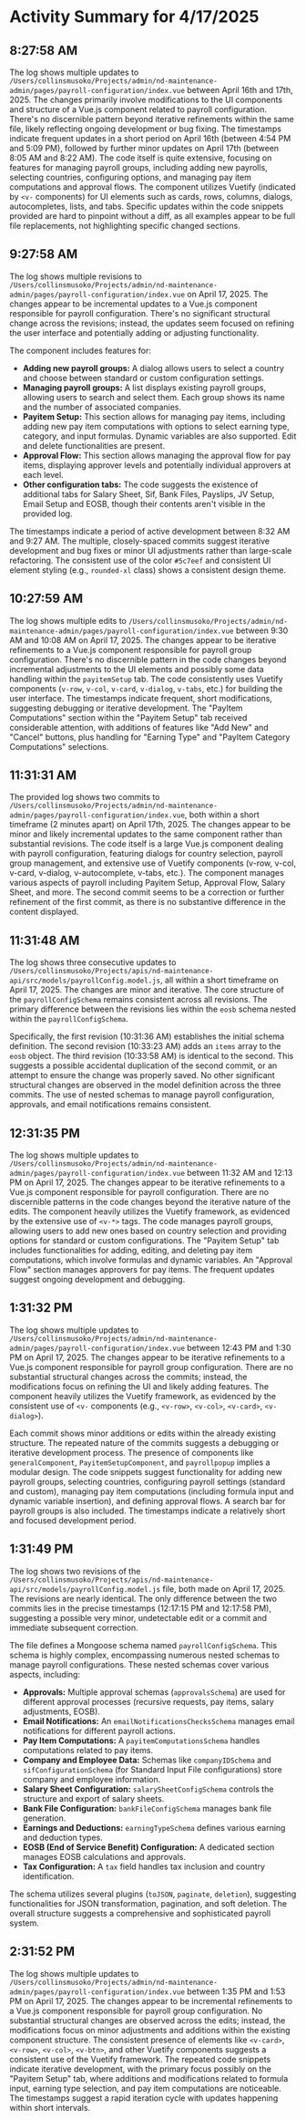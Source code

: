 # Activity Summary for 4/17/2025

## 8:27:58 AM
The log shows multiple updates to `/Users/collinsmusoko/Projects/admin/nd-maintenance-admin/pages/payroll-configuration/index.vue`  between April 16th and 17th, 2025.  The changes primarily involve modifications to the UI components and structure of a Vue.js component related to payroll configuration.  There's no discernible pattern beyond iterative refinements within the same file, likely reflecting ongoing development or bug fixing. The timestamps indicate frequent updates in a short period on April 16th (between 4:54 PM and 5:09 PM), followed by further minor updates on April 17th (between 8:05 AM and 8:22 AM).  The code itself is quite extensive, focusing on features for managing payroll groups, including adding new payrolls, selecting countries, configuring options, and managing pay item computations and approval flows.  The component utilizes Vuetify (indicated by `<v-` components) for UI elements such as cards, rows, columns, dialogs, autocompletes, lists, and tabs.  Specific updates within the code snippets provided are hard to pinpoint without a diff, as all examples appear to be full file replacements, not highlighting specific changed sections.


## 9:27:58 AM
The log shows multiple revisions to `/Users/collinsmusoko/Projects/admin/nd-maintenance-admin/pages/payroll-configuration/index.vue` on April 17, 2025.  The changes appear to be incremental updates to a Vue.js component responsible for payroll configuration.  There's no significant structural change across the revisions; instead, the updates seem focused on refining the user interface and potentially adding or adjusting functionality.

The component includes features for:

* **Adding new payroll groups:** A dialog allows users to select a country and choose between standard or custom configuration settings.
* **Managing payroll groups:**  A list displays existing payroll groups, allowing users to search and select them. Each group shows its name and the number of associated companies.
* **Payitem Setup:**  This section allows for managing pay items, including adding new pay item computations with options to select earning type, category, and input formulas. Dynamic variables are also supported.  Edit and delete functionalities are present.
* **Approval Flow:** This section allows managing the approval flow for pay items, displaying approver levels and potentially individual approvers at each level.
* **Other configuration tabs:** The code suggests the existence of additional tabs for Salary Sheet, Sif, Bank Files, Payslips, JV Setup, Email Setup and EOSB, though their contents aren't visible in the provided log.


The timestamps indicate a period of active development between 8:32 AM and 9:27 AM. The multiple, closely-spaced commits suggest iterative development and bug fixes or minor UI adjustments rather than large-scale refactoring.  The consistent use of the color `#5c7eef` and consistent UI element styling (e.g., `rounded-xl` class) shows a consistent design theme.


## 10:27:59 AM
The log shows multiple edits to `/Users/collinsmusoko/Projects/admin/nd-maintenance-admin/pages/payroll-configuration/index.vue` between 9:30 AM and 10:08 AM on April 17, 2025.  The changes appear to be iterative refinements to a Vue.js component responsible for payroll group configuration.  There's no discernible pattern in the code changes beyond incremental adjustments to the UI elements and possibly some data handling within the `payitemSetup` tab.  The code consistently uses Vuetify components (`v-row`, `v-col`, `v-card`, `v-dialog`, `v-tabs`, etc.)  for building the user interface.  The timestamps indicate frequent, short modifications, suggesting debugging or iterative development.  The "PayItem Computations" section within the "Payitem Setup" tab received considerable attention, with additions of features like "Add New" and "Cancel" buttons, plus handling for "Earning Type" and "PayItem Category Computations" selections.


## 11:31:31 AM
The provided log shows two commits to `/Users/collinsmusoko/Projects/admin/nd-maintenance-admin/pages/payroll-configuration/index.vue`, both within a short timeframe (2 minutes apart) on April 17th, 2025.  The changes appear to be minor and likely incremental updates to the same component rather than substantial revisions.  The code itself is a large Vue.js component dealing with payroll configuration, featuring dialogs for country selection,  payroll group management, and extensive use of Vuetify components (v-row, v-col, v-card, v-dialog, v-autocomplete, v-tabs, etc.).  The component manages various aspects of payroll including Payitem Setup, Approval Flow, Salary Sheet, and more.  The second commit seems to be a correction or further refinement of the first commit, as there is no substantive difference in the content displayed.


## 11:31:48 AM
The log shows three consecutive updates to `/Users/collinsmusoko/Projects/apis/nd-maintenance-api/src/models/payrollConfig.model.js`, all within a short timeframe on April 17, 2025.  The changes are minor and iterative.  The core structure of the `payrollConfigSchema` remains consistent across all revisions. The primary difference between the revisions lies within the `eosb` schema nested within the `payrollConfigSchema`.

Specifically, the first revision (10:31:36 AM) establishes the initial schema definition.  The second revision (10:33:23 AM) adds an `items` array to the `eosb` object. The third revision (10:33:58 AM) is identical to the second.  This suggests a possible accidental duplication of the second commit, or an attempt to ensure the change was properly saved.  No other significant structural changes are observed in the model definition across the three commits.  The use of nested schemas to manage payroll configuration,  approvals, and email notifications remains consistent.


## 12:31:35 PM
The log shows multiple updates to `/Users/collinsmusoko/Projects/admin/nd-maintenance-admin/pages/payroll-configuration/index.vue` between 11:32 AM and 12:13 PM on April 17, 2025.  The changes appear to be iterative refinements to a Vue.js component responsible for payroll configuration.  There are no discernible patterns in the code changes beyond the iterative nature of the edits.  The component heavily utilizes the Vuetify framework, as evidenced by the extensive use of `<v-*>` tags. The code manages payroll groups, allowing users to add new ones based on country selection and providing options for standard or custom configurations.  The "Payitem Setup" tab includes functionalities for adding, editing, and deleting pay item computations, which involve formulas and dynamic variables.  An "Approval Flow" section manages approvers for pay items.  The frequent updates suggest ongoing development and debugging.


## 1:31:32 PM
The log shows multiple updates to `/Users/collinsmusoko/Projects/admin/nd-maintenance-admin/pages/payroll-configuration/index.vue` between 12:43 PM and 1:30 PM on April 17, 2025.  The changes appear to be iterative refinements to a Vue.js component responsible for payroll group configuration.  There are no substantial structural changes across the commits; instead, the modifications focus on refining the UI and likely adding features.  The component heavily utilizes the Vuetify framework, as evidenced by the consistent use of `<v-` components (e.g., `<v-row>`, `<v-col>`, `<v-card>`, `<v-dialog>`).


Each commit shows minor additions or edits within the already existing structure.  The repeated nature of the commits suggests a debugging or iterative development process.  The presence of components like `generalComponent`, `PayitemSetupComponent`, and `payrollpopup` implies a modular design.  The code snippets suggest functionality for adding new payroll groups, selecting countries, configuring payroll settings (standard and custom), managing pay item computations (including formula input and dynamic variable insertion), and defining approval flows.  A search bar for payroll groups is also included.  The timestamps indicate a relatively short and focused development period.


## 1:31:49 PM
The log shows two revisions of the `/Users/collinsmusoko/Projects/apis/nd-maintenance-api/src/models/payrollConfig.model.js` file,  both made on April 17, 2025.  The revisions are nearly identical. The only difference between the two commits lies in the precise timestamps (12:17:15 PM and 12:17:58 PM), suggesting a possible very minor, undetectable edit or a commit and immediate subsequent correction.


The file defines a Mongoose schema named `payrollConfigSchema`. This schema is highly complex, encompassing numerous nested schemas to manage payroll configurations.  These nested schemas cover various aspects, including:

* **Approvals:**  Multiple approval schemas (`approvalsSchema`) are used for different approval processes (recursive requests, pay items, salary adjustments, EOSB).
* **Email Notifications:** An `emailNotificationsChecksSchema` manages email notifications for different payroll actions.
* **Pay Item Computations:**  A `payitemComputationsSchema` handles computations related to pay items.
* **Company and Employee Data:** Schemas like `companyIDSchema` and `sifConfigurationSchema` (for Standard Input File configurations) store company and employee information.
* **Salary Sheet Configuration:**  `salarySheetConfigSchema` controls the structure and export of salary sheets.
* **Bank File Configuration:** `bankFileConfigSchema` manages bank file generation.
* **Earnings and Deductions:**  `earningTypeSchema` defines various earning and deduction types.
* **EOSB (End of Service Benefit) Configuration:** A dedicated section manages EOSB calculations and approvals.
* **Tax Configuration:** A `tax` field handles tax inclusion and country identification.

The schema utilizes several plugins (`toJSON`, `paginate`, `deletion`), suggesting functionalities for JSON transformation, pagination, and soft deletion. The overall structure suggests a comprehensive and sophisticated payroll system.


## 2:31:52 PM
The log shows multiple updates to `/Users/collinsmusoko/Projects/admin/nd-maintenance-admin/pages/payroll-configuration/index.vue` between 1:35 PM and 1:53 PM on April 17, 2025.  The changes appear to be incremental refinements to a Vue.js component responsible for payroll group configuration.  No substantial structural changes are observed across the edits; instead, the modifications focus on minor adjustments and additions within the existing component structure.  The consistent presence of elements like `<v-card>`, `<v-row>`, `<v-col>`, `<v-btn>`, and other Vuetify components suggests a consistent use of the Vuetify framework.  The repeated code snippets indicate iterative development, with the primary focus possibly on the "Payitem Setup" tab, where additions and modifications related to formula input, earning type selection, and pay item computations are noticeable. The timestamps suggest a rapid iteration cycle with updates happening within short intervals.
